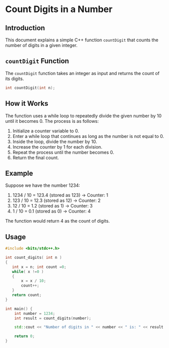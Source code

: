 # Count Digits in a Number

## Introduction

This document explains a simple C++ function `countDigit` that counts the number of digits in a given integer.

## `countDigit` Function

The `countDigit` function takes an integer as input and returns the count of its digits.

```cpp
int countDigit(int n);
```

## How it Works

The function uses a while loop to repeatedly divide the given number by 10 until it becomes 0. The process is as follows:

1. Initialize a counter variable to 0.
2. Enter a while loop that continues as long as the number is not equal to 0.
3. Inside the loop, divide the number by 10.
4. Increase the counter by 1 for each division.
5. Repeat the process until the number becomes 0.
6. Return the final count.

## Example

Suppose we have the number 1234:

1. 1234 / 10 = 123.4 (stored as 123) → Counter: 1
2. 123 / 10 = 12.3 (stored as 12) → Counter: 2
3. 12 / 10 = 1.2 (stored as 1) → Counter: 3
4. 1 / 10 = 0.1 (stored as 0) → Counter: 4

The function would return 4 as the count of digits.

## Usage

```cpp
#include <bits/stdc++.h>

int count_digits( int n )
{
   int x = n; int count =0;
   while( x !=0 ) 
   {
       x = x / 10;
       count++;
   }
   return count;
}

int main() {
    int number = 1234;
    int result = count_digits(number);

    std::cout << "Number of digits in " << number << " is: " << result << std::endl;

    return 0;
}
```

